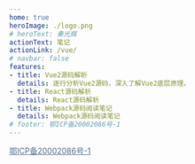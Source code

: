 ```yaml
---
home: true
heroImage: ./logo.png
# heroText: 秦光辉
actionText: 笔记
actionLink: /vue/
# navbar: false
features:
- title: Vue2源码解析
  details: 逐行分析Vue2源码，深入了解Vue2底层原理。
- title: React源码解析
  details: React源码解析
- title: Webpack源码阅读笔记
  details: Webpack源码阅读笔记
# footer: 鄂ICP备20002086号-1
---
```


<div class="footer">
  <a href="https://beian.miit.gov.cn/">
    鄂ICP备20002086号-1
  </a>
</div>

<style>
.description {
  display: none;
}

.footer a {
  color: #4e6e8e;
  font-weight: 400;
}
</style>
